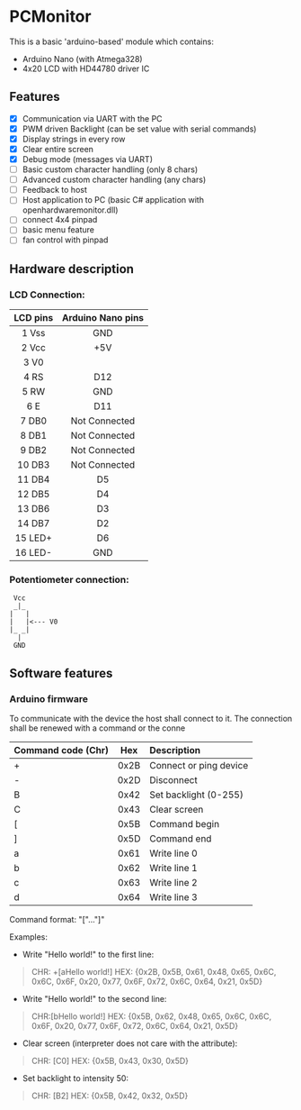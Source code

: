 # PCMonitor

This is a basic 'arduino-based' module which contains:
- Arduino Nano (with Atmega328)
- 4x20 LCD with HD44780 driver IC

## Features

- [x] Communication via UART with the PC
- [x] PWM driven Backlight (can be set value with serial commands)
- [x] Display strings in every row
- [x] Clear entire screen
- [x] Debug mode (messages via UART)
- [ ] Basic custom character handling (only 8 chars)
- [ ] Advanced custom character handling (any chars)
- [ ] Feedback to host
- [ ] Host application to PC (basic C# application with openhardwaremonitor.dll)
- [ ] connect 4x4 pinpad
- [ ] basic menu feature
- [ ] fan control with pinpad

## Hardware description

### LCD Connection:

| LCD pins | Arduino Nano pins | 
|:--------:|:----------------:|
|  1 Vss    | GND                   |
|  2 Vcc    | +5V                   | 
|  3 V0      |                         | 
|  4 RS      | D12                   |
|  5 RW     | GND                   | 
|  6 E       | D11                    |
|  7 DB0    | Not Connected     |
|  8 DB1    | Not Connected     |
|  9 DB2    | Not Connected     |
| 10 DB3    | Not Connected     |
| 11 DB4    | D5                     |
| 12 DB5    | D4                     |
| 13 DB6    | D3                     |
| 14 DB7    | D2                     |
| 15 LED+   | D6                     |
| 16 LED-   | GND                   |


### Potentiometer connection:

     Vcc
     _|_
    |   |
    |   |<--- V0
    |_ _|
      |
     GND
     
## Software features

### Arduino firmware

To communicate with the device the host shall connect to it.
The connection shall be renewed with a command or the conne



| Command code (Chr) | Hex     | Description                    |
| :-------------------------- |:-------:|:----------------------------- |
|  +                                | 0x2B  | Connect or ping device  |
|  -                                 | 0x2D  | Disconnect                     |
|  B                                | 0x42  | Set backlight (0-255)     |
|  C                                | 0x43  | Clear screen                  |
|  [                                 | 0x5B  | Command begin            |
|  ]                                 | 0x5D  | Command end               |
|  a                                | 0x61  | Write line 0                    |
|  b                                | 0x62  | Write line 1                    |
|  c                                 | 0x63  | Write line 2                    |
|  d                                | 0x64  | Write line 3                    |

Command format:
"["<command-code><attribute0><attribute1>...<attributeN>"]"

Examples:

- Write "Hello world!" to the first line: 
> CHR: +[aHello world!] 
> HEX: {0x2B, 0x5B, 0x61, 0x48, 0x65, 0x6C, 0x6C, 0x6F, 0x20, 0x77, 0x6F, 0x72, 0x6C, 0x64, 0x21, 0x5D}

- Write "Hello world!" to the second line: 
> CHR:[bHello world!]
> HEX: {0x5B, 0x62, 0x48, 0x65, 0x6C, 0x6C, 0x6F, 0x20, 0x77, 0x6F, 0x72, 0x6C, 0x64, 0x21, 0x5D}

- Clear screen (interpreter does not care with the attribute): 
> CHR: [C0]
> HEX: {0x5B, 0x43, 0x30, 0x5D}

- Set backlight to intensity 50: 
> CHR: [B2]
> HEX: {0x5B, 0x42, 0x32, 0x5D}



